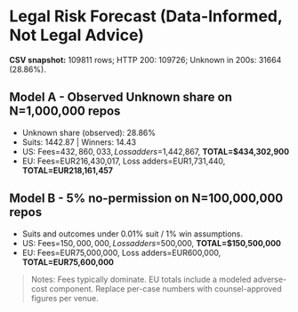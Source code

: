 ﻿# Legal Risk Forecast (Data-Informed, Not Legal Advice)

**CSV snapshot:** 109811 rows; HTTP 200: 109726; Unknown in 200s: 31664 (28.86%).

## Model A - Observed Unknown share on N=1,000,000 repos
- Unknown share (observed): 28.86%
- Suits: 1442.87 | Winners: 14.43
- US: Fees=$432,860,033, Loss adders=$1,442,867, **TOTAL=$434,302,900**
- EU: Fees=EUR216,430,017, Loss adders=EUR1,731,440, **TOTAL=EUR218,161,457**

## Model B - 5% no-permission on N=100,000,000 repos
- Suits and outcomes under 0.01% suit / 1% win assumptions.
- US: Fees=$150,000,000, Loss adders=$500,000, **TOTAL=$150,500,000**
- EU: Fees=EUR75,000,000, Loss adders=EUR600,000, **TOTAL=EUR75,600,000**

> Notes: Fees typically dominate. EU totals include a modeled adverse-cost component. Replace per-case numbers with counsel-approved figures per venue.
